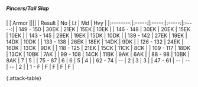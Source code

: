##### Pincers/Tail Slap

|      |   Armor   ||||
|   Result   |   No   |   Lt   |   Md   |   Hvy   |
|:--------:|:-----:|:-----:|:-----:|:-----:|
| 149 - 150 | 30EK | 21EK | 15EK | 10EK |
| 146 - 148 | 30EK | 20EK | 15EK | 10EK |
| 143 - 145 | 29EK | 19EK | 15DK | 10DK |
| 139 - 142 | 27EK | 19EK | 14DK | 10DK |
| 133 - 138 | 26EK | 18EK | 14DK | 9DK |
| 126 - 132 | 24EK | 16DK | 13CK | 9DK |
| 118 - 125 | 21EK | 15CK | 11CK | 8CK |
| 109 - 117 | 18DK | 13CK | 10BK | 7AK |
| 99 - 108 | 14CK | 11BK | 9AK | 6AK |
| 88 - 98 | 10BK | 8AK | 7 | 5 |
| 75 - 87 | 6 | 6 | 5 | 4 |
| 62 - 74 | --  | 2 | 3 | 3 |
| 47 - 61 | --  | --  | --  | 2 |
| 1 - F | F | F | F | F |

{.attack-table}
